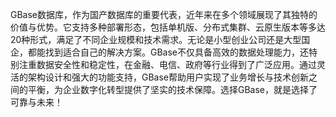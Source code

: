 GBase数据库，作为国产数据库的重要代表，近年来在多个领域展现了其独特的价值与优势。它支持多种部署形态，包括单机版、分布式集群、云原生版本等多达20种形式，满足了不同企业规模和技术需求。无论是小型创业公司还是大型国企，都能找到适合自己的解决方案。GBase不仅具备高效的数据处理能力，还特别注重数据安全性和稳定性，在金融、电信、政府等行业得到了广泛应用。通过灵活的架构设计和强大的功能支持，GBase帮助用户实现了业务增长与技术创新之间的平衡，为企业数字化转型提供了坚实的技术保障。选择GBase，就是选择了可靠与未来！